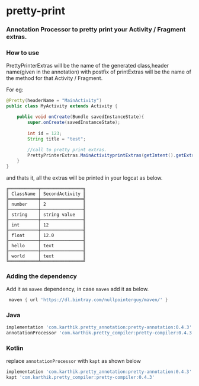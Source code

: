 # pretty-print    <img src="https://img.shields.io/badge/0.43-release-green.svg" alt="">

### Annotation Processor to pretty print your Activity / Fragment extras.

### How to use
PrettyPrinterExtras will be the name of the generated class,header name(given in the annotation) with postfix of printExtras will be the name of the method for that Activity / Fragment.

For eg:

```java
@Pretty(headerName = "MainActivity")
public class MyActivity extends Activity {

	public void onCreate(Bundle savedInstanceState){
		super.onCreate(savedInstanceState);
		
		int id = 123;
		String title = "test";		
		
		//call to pretty print extras.		
		PrettyPrinterExtras.MainActivityprintExtras(getIntent().getExtras());	
	}
}
```
and thats it, all the extras will be printed in your logcat as below.

```
╔═══════════╤════════════════╗
║ ClassName │ SecondActivity ║
╠═══════════╪════════════════╣
║ number    │ 2              ║
╟───────────┼────────────────╢
║ string    │ string value   ║
╟───────────┼────────────────╢
║ int       │ 12             ║
╟───────────┼────────────────╢
║ float     │ 12.0           ║
╟───────────┼────────────────╢
║ hello     │ text           ║
╟───────────┼────────────────╢
║ world     │ text           ║
╚═══════════╧════════════════╝ 

```

### Adding the dependency
Add it as `maven` dependency, in case `maven` add it as below.  

```groovy
 maven { url 'https://dl.bintray.com/nullpointerguy/maven/' }
```

### Java
```groovy
implementation 'com.karthik.pretty_annotation:pretty-annotation:0.4.3'
annotationProcessor 'com.karthik.pretty_compiler:pretty-compiler:0.4.3'
```
### Kotlin
replace `annotationProcessor` with `kapt` as shown below

```groovy
implementation 'com.karthik.pretty_annotation:pretty-annotation:0.4.3'
kapt 'com.karthik.pretty_compiler:pretty-compiler:0.4.3'
```
